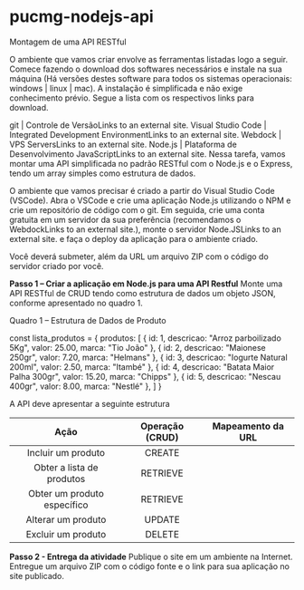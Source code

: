 # pucmg-nodejs-api

Montagem de uma API RESTful

O ambiente que vamos criar envolve as ferramentas listadas logo a seguir. Comece fazendo o download dos softwares necessários e instale na sua máquina (Há versões destes software para todos os sistemas operacionais: windows | linux | mac). A instalação é simplificada e não exige conhecimento prévio. Segue a lista com os respectivos links para download. 

git | Controle de VersãoLinks to an external site.
Visual Studio Code | Integrated Development EnvironmentLinks to an external site.
Webdock | VPS ServersLinks to an external site.
Node.js | Plataforma de Desenvolvimento JavaScriptLinks to an external site.
Nessa tarefa, vamos montar uma API simplificada no padrão RESTful com o Node.js e o Express, tendo um array simples como estrutura de dados. 

O ambiente que vamos precisar é criado a partir do Visual Studio Code (VSCode). Abra o VSCode e crie uma aplicação Node.js utilizando o NPM e crie um repositório de código com o git. Em seguida, crie uma conta gratuita em um servidor da sua preferência (recomendamos o WebdockLinks to an external site.), monte o servidor Node.JSLinks to an external site. e faça o deploy da aplicação para o ambiente criado.

Você deverá submeter, além da URL um arquivo ZIP com o código do servidor criado por você.

**Passo 1 – Criar a aplicação em Node.js para uma API Restful**
Monte uma API RESTful de CRUD tendo como estrutura de dados um objeto JSON, conforme apresentado no quadro 1.

Quadro 1 – Estrutura de Dados de Produto

const lista_produtos = {
    produtos: [
        { id: 1, descricao: "Arroz parboilizado 5Kg", valor: 25.00, marca: "Tio João"  },
        { id: 2, descricao: "Maionese 250gr", valor: 7.20, marca: "Helmans"  },
        { id: 3, descricao: "Iogurte Natural 200ml", valor: 2.50, marca: "Itambé"  },
        { id: 4, descricao: "Batata Maior Palha 300gr", valor: 15.20, marca: "Chipps"  },
        { id: 5, descricao: "Nescau 400gr", valor: 8.00, marca: "Nestlé"  },
    ]
}

A API deve apresentar a seguinte estrutura

|           **Ação**          | **Operação (CRUD)** | **Mapeamento da URL** |
|:---------------------------:|:-------------------:|:---------------------:|
| Incluir um produto          | CREATE              |                       |
| Obter a lista de produtos   | RETRIEVE            |                       |
| Obter um produto específico | RETRIEVE            |                       |
| Alterar um produto          | UPDATE              |                       |
| Excluir um produto          | DELETE              |                       |

**Passo 2 - Entrega da atividade**
Publique o site em um ambiente na Internet. Entregue um arquivo ZIP com o código fonte e o link para sua aplicação no site publicado.

